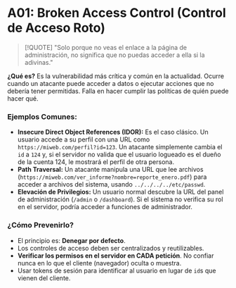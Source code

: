 # A01: Broken Access Control (Control de Acceso Roto)

> [!QUOTE] "Solo porque no veas el enlace a la página de administración, no significa que no puedas acceder a ella si la adivinas."

**¿Qué es?** Es la vulnerabilidad más crítica y común en la actualidad. Ocurre cuando un atacante puede acceder a datos o ejecutar acciones que no debería tener permitidas. Falla en hacer cumplir las políticas de quién puede hacer qué.

### Ejemplos Comunes:

-   **Insecure Direct Object References (IDOR):** Es el caso clásico. Un usuario accede a su perfil con una URL como `https://miweb.com/perfil?id=123`. Un atacante simplemente cambia el `id` a `124` y, si el servidor no valida que el usuario logueado es el dueño de la cuenta 124, le mostrará el perfil de otra persona.
-   **Path Traversal:** Un atacante manipula una URL que lee archivos (`https://miweb.com/ver_informe?nombre=reporte_enero.pdf`) para acceder a archivos del sistema, usando `../../../../etc/passwd`.
-   **Elevación de Privilegios:** Un usuario normal descubre la URL del panel de administración (`/admin` o `/dashboard`). Si el sistema no verifica su rol en el servidor, podría acceder a funciones de administrador.

### ¿Cómo Prevenirlo?

-   El principio es: **Denegar por defecto**.
-   Los controles de acceso deben ser centralizados y reutilizables.
-   **Verificar los permisos en el servidor en CADA petición**. No confiar nunca en lo que el cliente (navegador) oculta o muestra.
-   Usar tokens de sesión para identificar al usuario en lugar de `id`s que vienen del cliente.